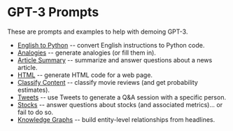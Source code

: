 # GPT-3 Prompts

These are prompts and examples to help with demoing GPT-3.

* [English to Python](/english-to-python.md) -- convert English instructions to Python code.
* [Analogies](/analogies.md) -- generate analogies (or fill them in).
* [Article Summary](/ft-article.md) -- summarize and answer questions about a news article.
* [HTML](/google-page.md) -- generate HTML code for a web page.
* [Classify Content](/movie-reviews.md) -- classify movie reviews (and get probability estimates).
* [Tweets](/tweet-prompts.md) -- use Tweets to generate a Q&A session with a specific person.
* [Stocks](/logic-stocks.md) -- answer questions about stocks (and associated metrics)... or fail to do so.
* [Knowledge Graphs](/knowledge-graph.md) -- build entity-level relationships from headlines.
